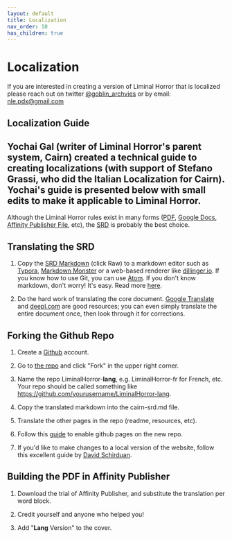 ```yaml
---
layout: default
title: Localization
nav_order: 10
has_children: true
---
```

# Localization
If you are interested in creating a version of Liminal Horror that is localized please reach out on twitter [@goblin_archvies](https://twitter.com/goblin_archives) or by email: nle.pdx@gmail.com

## Localization Guide
Yochai Gal (writer of Liminal Horror's parent system, Cairn) created a technical guide to creating localizations (with support of Stefano Grassi, who did the Italian Localization for Cairn). Yochai's guide is presented below with small edits to make it applicable to Liminal Horror.
---
Although the Liminal Horror rules exist in many forms ([PDF](https://goblinarchives.itch.io/liminal-horror), [Google Docs](https://docs.google.com/document/d/16Px6ov7QiRNE3KBz1sgOO4CLOqV7eowX5_YIxNMa7ik/edit#heading=h.pi6t7cjtlmam), [Affinity Publisher File](https://drive.google.com/file/d/1JKIryoyCWBKh9vfYgBf1I2RFuXUc-soy/view?usp=sharing), etc), the [SRD](https://goblinarchives.github.io/LiminalHorror/Liminal-Horror-SRD/) is probably the best choice.

## Translating the SRD
1. Copy the [SRD Markdown](https://github.com/GoblinArchives/LiminalHorror/blob/gh-pages/Liminal-Horror-SRD.md) (click Raw) to a markdown editor such as [Typora](https://typora.com), [Markdown Monster](https://markdownmonster.west-wind.com/) or a web-based renderer like [dillinger.io](https://dillinger.io). If you know how to use Git, you can use [Atom](atom.io). If you don't know markdown, don't worry! It's easy. Read more [here](https://guides.github.com/features/mastering-markdown/).

2. Do the hard work of translating the core document. [Google Translate](https://translate.google.com) and [deepl.com](https://deepl.com) are good resources; you can even simply translate the entire document once, then look through it for corrections.

## Forking the Github Repo
1. Create a [Github](https://github.com) account.

2. Go to [the repo](https://github.com/GoblinArchives/LiminalHorror) and click "Fork" in the upper right corner.

3. Name the repo LiminalHorror-**lang**, e.g. LiminalHorror-fr for French, etc. Your repo should be called something like https://github.com/yourusername/LiminalHorror-lang.

4. Copy the translated markdown into the cairn-srd.md file.

5. Translate the other pages in the repo (readme, resources, etc).

6.  Follow this [guide](https://docs.github.com/en/github/working-with-github-pages/creating-a-github-pages-site) to enable github pages on the new repo.

7. If you'd like to make changes to a local version of the website, follow this excellent guide by [David Schirduan](https://www.technicalgrimoire.com/david/2018/10/howto-markdown-blog).

## Building the PDF in Affinity Publisher
1. Download the trial of Affinity Publisher, and substitute the translation per word block.

2. Credit yourself and anyone who helped you!

3. Add "**Lang** Version" to the cover.
